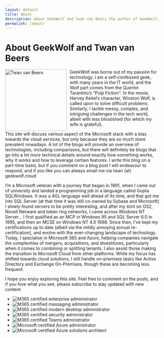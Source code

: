 ```yaml
---
layout: default
title: About
description: About GeekWolf and Twan van Beers the author of GeekWolf, your site that focuses on the Microsoft stack, in particular identity
permalink: /about/
---
```


<h1>About GeekWolf and Twan van Beers</h1>

<div align="left">
  <img src="/assets/images/about-twan.jpg" alt="Twan van Beers" style="float: left; margin-right: 10px; width:200px" />
 

<p>GeekWolf was borne out of my passion for technology.  I am a self-confessed geek, with many years in the IT world, and the Wolf part comes from the Quentin Tarantino’s "Pulp Fiction".   In the movie, Harvey Keitel’s character, Winston Wolf, is called upon to solve difficult problems. Similarly, I tackle messy, complex, and intriguing challenges in the tech world, albeit with less bloodshed (for which my wife is grateful).</p>

<p>This site will discuss various aspect of the Microsoft stack with a bias towards the cloud services, but only because they are so much more prevalent nowadays.  A lot of the blogs will provide an overview of technologies, including comparisons, but there will definitely be blogs that go into a lot more technical details around exactly how something works, why it works and how to leverage certain features.   I write this blog on a part-time basis, but if you comment on a blog post I will endeavour to respond, and if you like you can always email me via twan (at) geekwolf.cloud</p>

<p>I’m a Microsoft veteran with a journey that began in 1991, when I came out of university and landed a programming job in a language called Gupta SQLWindows.  It was a 4GL language well ahead of its time, and that got me into SQL Server (at that time it was still co-owned by Sybase and Microsoft)   I slowly found servers to be pretty interesting, and after my stint on OS2, Novell Netware and token ring networks, I came across Windows NT Server...  I first qualified as an MCP in Windows 95 and SQL Server 6.0 in 1995, and then an MCSE on Windows NT 4.0 1998. Since then, I’ve kept my certifications up to date (albeit via the mildly annoying annual re-certification), and evolve with the ever-changing landscape of technology.  Today, I specialise in Microsoft 365 and Azure, helping companies navigate the complexities of mergers, acquisitions, and divestitures, particularly when it comes to combining or splitting tenants. I also assist those making the transition to Microsoft Cloud from other platforms. While my focus has shifted towards cloud solutions, I still handle on-premises tasks like Active Directory and Exchange On-Premises, though these are becoming less frequent.</p>


<p>I hope you enjoy exploring this site. Feel free to comment on the posts, and if you love what you see, please subscribe to stay updated with new content.</p>

<div><ul class="twan-badge-wrapper">
<li><img class="twan-badge" src="/assets/images/microsoft-365-certified-enterprise-administrator-expert.png" alt="M365 certified enterprise administrator" /></li>
<li><img class="twan-badge" src="/assets/images/microsoft-365-certified-messaging-administrator-associate.png" alt="M365 certified messaging administrator" /></li>
<li><img class="twan-badge" src="/assets/images/microsoft-365-certified-modern-desktop-administrator-associate.png" alt="M365 certified modern desktop administrator" /></li>
<li><img class="twan-badge" src="/assets/images/microsoft-365-certified-security-administrator-asso.png" alt="M365 certified security administrator" /></li>
<li><img class="twan-badge" src="/assets/images/microsoft-365-certified-teams-administrator-associate.png" alt="M365 certified Teams administrator" /></li>
<li><img class="twan-badge" src="/assets/images/microsoft-certified-azure-administrator-associate.2.png" alt="Microsoft certified Azure administrator" /></li>
<li><img class="twan-badge" src="/assets/images/microsoft-certified-azure-solutions-architect-expert.1.png" alt="Microsoft certified Azure solutions architect" /></li>
</ul></div>

</div>

